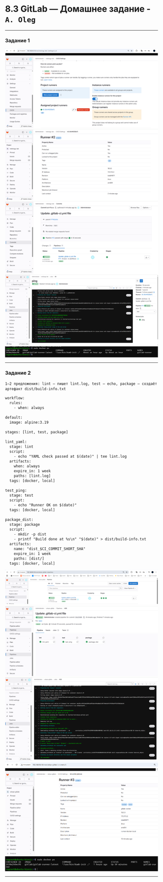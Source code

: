 # 8.3 GitLab — Домашнее задание - `A. Oleg`


---

### Задание 1


![1](./img/101.png)
![2](./img/102.png)
![3](./img/103.png)
![4](./img/104.png)
![5](./img/105.png)



---

### Задание 2

`1–2 предложения: lint — пишет lint.log, test — echo, package — создаёт артефакт dist/build-info.txt`

```
workflow:
  rules:
    - when: always

default:
  image: alpine:3.19

stages: [lint, test, package]

lint_yaml:
  stage: lint
  script:
    - echo "YAML check passed at $(date)" | tee lint.log
  artifacts:
    when: always
    expire_in: 1 week
    paths: [lint.log]
  tags: [docker, local]

test_ping:
  stage: test
  script:
    - echo "Runner OK on $(date)"
  tags: [docker, local]

package_dist:
  stage: package
  script:
    - mkdir -p dist
    - printf "Build done at %s\n" "$(date)" > dist/build-info.txt
  artifacts:
    name: "dist_$CI_COMMIT_SHORT_SHA"
    expire_in: 1 week
    paths: [dist/]
  tags: [docker, local]
```

![1](./img/201.png)
![2](./img/202.png)
![3](./img/203.png)
![4](./img/204.png)
![5](./img/205.png)


---

